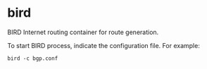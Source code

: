 # bird
BIRD Internet routing container for route generation.

To start BIRD process, indicate the configuration file. For example:

`bird -c bgp.conf`
